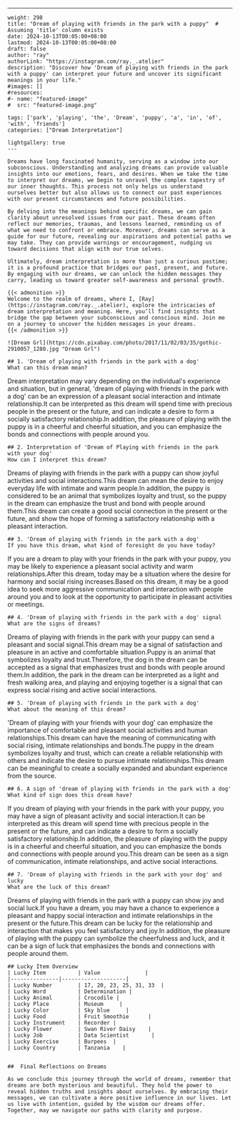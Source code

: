 ---
    weight: 298
    title: "Dream of playing with friends in the park with a puppy"  # Assuming 'title' column exists
    date: 2024-10-13T00:05:00+08:00
    lastmod: 2024-10-13T00:05:00+08:00
    draft: false
    author: "ray"
    authorLink: "https://instagram.com/ray._.atelier"
    description: "Discover how 'Dream of playing with friends in the park with a puppy' can interpret your future and uncover its significant meanings in your life."
    #images: []
    #resources:
    #- name: "featured-image"
    #  src: "featured-image.png"
    
    tags: ['park', 'playing', 'the', 'Dream', 'puppy', 'a', 'in', 'of', 'with', 'friends']
    categories: ["Dream Interpretation"]
    
    lightgallery: true
    ---
    
    Dreams have long fascinated humanity, serving as a window into our subconscious. Understanding and analyzing dreams can provide valuable insights into our emotions, fears, and desires. When we take the time to interpret our dreams, we begin to unravel the complex tapestry of our inner thoughts. This process not only helps us understand ourselves better but also allows us to connect our past experiences with our present circumstances and future possibilities.
    
    By delving into the meanings behind specific dreams, we can gain clarity about unresolved issues from our past. These dreams often reflect our memories, traumas, and lessons learned, reminding us of what we need to confront or embrace. Moreover, dreams can serve as a guide for our future, revealing our aspirations and potential paths we may take. They can provide warnings or encouragement, nudging us toward decisions that align with our true selves.
    
    Ultimately, dream interpretation is more than just a curious pastime; it is a profound practice that bridges our past, present, and future. By engaging with our dreams, we can unlock the hidden messages they carry, leading us toward greater self-awareness and personal growth.
    
    {{< admonition >}}
    Welcome to the realm of dreams, where I, [Ray](https://instagram.com/ray._.atelier), explore the intricacies of dream interpretation and meaning. Here, you’ll find insights that bridge the gap between your subconscious and conscious mind. Join me on a journey to uncover the hidden messages in your dreams.
    {{< /admonition >}}
    
    ![Dream Grl](https://cdn.pixabay.com/photo/2017/11/02/03/35/gothic-2910057_1280.jpg "Dream Grl")
    
    ## 1. 'Dream of playing with friends in the park with a dog'
    What can this dream mean?
Dream interpretation may vary depending on the individual's experience and situation, but in general, 'dream of playing with friends in the park with a dog' can be an expression of a pleasant social interaction and intimate relationship.It can be interpreted as this dream will spend time with precious people in the present or the future, and can indicate a desire to form a socially satisfactory relationship.In addition, the pleasure of playing with the puppy is in a cheerful and cheerful situation, and you can emphasize the bonds and connections with people around you.
    
    ## 2. Interpretation of 'Dream of Playing with friends in the park with your dog'
    How can I interpret this dream?
Dreams of playing with friends in the park with a puppy can show joyful activities and social interactions.This dream can mean the desire to enjoy everyday life with intimate and warm people.In addition, the puppy is considered to be an animal that symbolizes loyalty and trust, so the puppy in the dream can emphasize the trust and bond with people around them.This dream can create a good social connection in the present or the future, and show the hope of forming a satisfactory relationship with a pleasant interaction.
    
    ## 3. 'Dream of playing with friends in the park with a dog'
    If you have this dream, what kind of foresight do you have today?
If you are a dream to play with your friends in the park with your puppy, you may be likely to experience a pleasant social activity and warm relationships.After this dream, today may be a situation where the desire for harmony and social rising increases.Based on this dream, it may be a good idea to seek more aggressive communication and interaction with people around you and to look at the opportunity to participate in pleasant activities or meetings.
    
    ## 4. 'Dream of playing with friends in the park with a dog' signal
    What are the signs of dreams?
Dreams of playing with friends in the park with your puppy can send a pleasant and social signal.This dream may be a signal of satisfaction and pleasure in an active and comfortable situation.Puppy is an animal that symbolizes loyalty and trust.Therefore, the dog in the dream can be accepted as a signal that emphasizes trust and bonds with people around them.In addition, the park in the dream can be interpreted as a light and fresh walking area, and playing and enjoying together is a signal that can express social rising and active social interactions.
    
    ## 5. 'Dream of playing with friends in the park with a dog'
    What about the meaning of this dream?
'Dream of playing with your friends with your dog' can emphasize the importance of comfortable and pleasant social activities and human relationships.This dream can have the meaning of communicating with social rising, intimate relationships and bonds.The puppy in the dream symbolizes loyalty and trust, which can create a reliable relationship with others and indicate the desire to pursue intimate relationships.This dream can be meaningful to create a socially expanded and abundant experience from the source.
    
    ## 6. A sign of 'dream of playing with friends in the park with a dog'
    What kind of sign does this dream have?
If you dream of playing with your friends in the park with your puppy, you may have a sign of pleasant activity and social interaction.It can be interpreted as this dream will spend time with precious people in the present or the future, and can indicate a desire to form a socially satisfactory relationship.In addition, the pleasure of playing with the puppy is in a cheerful and cheerful situation, and you can emphasize the bonds and connections with people around you.This dream can be seen as a sign of communication, intimate relationships, and active social interactions.
    
    ## 7. 'Dream of playing with friends in the park with your dog' and lucky
    What are the luck of this dream?
Dreams of playing with friends in the park with a puppy can show joy and social luck.If you have a dream, you may have a chance to experience a pleasant and happy social interaction and intimate relationships in the present or the future.This dream can be lucky for the relationship and interaction that makes you feel satisfactory and joy.In addition, the pleasure of playing with the puppy can symbolize the cheerfulness and luck, and it can be a sign of luck that emphasizes the bonds and connections with people around them.
    
    ## Lucky Item Overview
    | Lucky Item          | Value              |
    |---------------|--------------------|
    | Lucky Number        | 17, 20, 23, 25, 31, 33  |
    | Lucky Word          | Determination |
    | Lucky Animal        | Crocodile |
    | Lucky Place         | Museum     |
    | Lucky Color         | Sky blue     |
    | Lucky Food          | Fruit Smoothie      |
    | Lucky Instrument    | Recorder |
    | Lucky Flower        | Swan River Daisy    |
    | Lucky Job           | Data Scientist       |
    | Lucky Exercise      | Burpees  |
    | Lucky Country       | Tanzania    |
    
    
    ##  Final Reflections on Dreams
    
    As we conclude this journey through the world of dreams, remember that dreams are both mysterious and beautiful. They hold the power to reveal hidden truths and insights about ourselves. By embracing their messages, we can cultivate a more positive influence in our lives. Let us live with intention, guided by the wisdom our dreams offer. Together, may we navigate our paths with clarity and purpose.
    